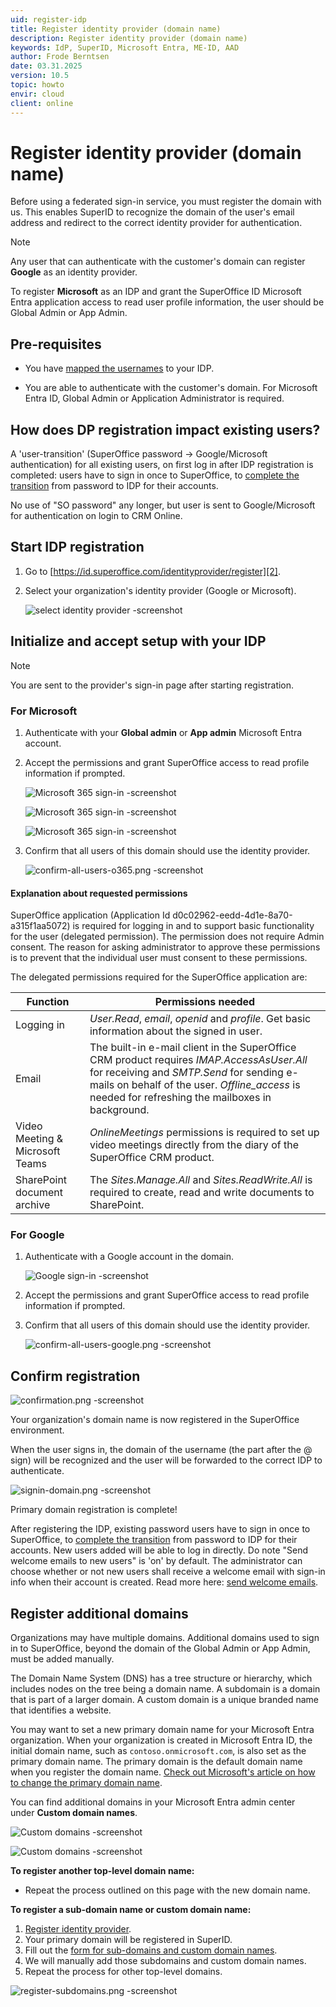 ```yaml
---
uid: register-idp
title: Register identity provider (domain name)
description: Register identity provider (domain name)
keywords: IdP, SuperID, Microsoft Entra, ME-ID, AAD
author: Frode Berntsen
date: 03.31.2025
version: 10.5
topic: howto
envir: cloud
client: online
---
```


# Register identity provider (domain name)

Before using a federated sign-in service, you must register the domain with us. This enables SuperID to recognize the domain of the user's email address and redirect to the correct identity provider for authentication.

> [!NOTE]
> Any user that can authenticate with the customer's domain can register **Google** as an identity provider.
>
> To register **Microsoft** as an IDP and grant the SuperOffice ID Microsoft Entra application access to read user profile information, the user should be Global Admin or App Admin.

## Pre-requisites

* You have [mapped the usernames][1] to your IDP.

* You are able to authenticate with the customer's domain. For Microsoft Entra ID, Global Admin or Application Administrator is required.

## How does DP registration impact existing users?

A 'user-transition' (SuperOffice password -> Google/Microsoft authentication) for all existing users, on first log in after IDP registration is completed: users have to sign in once to SuperOffice, to [complete the transition][3] from password to IDP for their accounts.

No use of "SO password" any longer, but user is sent to Google/Microsoft for authentication on login to CRM Online.

## Start IDP registration

1. Go to [https://id.superoffice.com/identityprovider/register][2].

2. Select your organization's identity provider (Google or Microsoft).

    ![select identity provider -screenshot][img1]

## Initialize and accept setup with your IDP

> [!NOTE]
> You are sent to the provider's sign-in page after starting registration.

### For Microsoft

1. Authenticate with your **Global admin** or **App admin** Microsoft Entra account.

2. Accept the permissions and grant SuperOffice access to read profile information if prompted.

    ![Microsoft 365 sign-in -screenshot][img2]

    ![Microsoft 365 sign-in -screenshot][img3]

    ![Microsoft 365 sign-in -screenshot][img12]

3. Confirm that all users of this domain should use the identity provider.

    ![confirm-all-users-o365.png -screenshot][img4]

#### Explanation about requested permissions

SuperOffice application (Application Id d0c02962-eedd-4d1e-8a70-a315f1aa5072) is required for logging in and to support basic functionality for the user (delegated permission). The permission does not require Admin consent.  The reason for asking administrator to approve these permissions is to prevent that the individual user must consent to these permissions.

The delegated permissions required for the SuperOffice application are:

| Function | Permissions needed |
| ------ | -----------|
| Logging in | *User.Read*, *email*, *openid* and *profile*. Get basic information about the signed in user. |
| Email | The built-in e-mail client in the SuperOffice CRM product requires *IMAP.AccessAsUser.All* for receiving and *SMTP.Send* for sending e-mails on behalf of the user. *Offline_access* is needed for refreshing the mailboxes in background. |
| Video Meeting & Microsoft Teams | *OnlineMeetings* permissions is required to set up video meetings directly from the diary of the SuperOffice CRM product. |
| SharePoint document archive | The *Sites.Manage.All* and *Sites.ReadWrite.All* is required to create, read and write documents to SharePoint. |

### For Google

1. Authenticate with a Google account in the domain.

    ![Google sign-in -screenshot][img5]

2. Accept the permissions and grant SuperOffice access to read profile information if prompted.

3. Confirm that all users of this domain should use the identity provider.

    ![confirm-all-users-google.png -screenshot][img6]

## Confirm registration

![confirmation.png -screenshot][img7]

Your organization's domain name is now registered in the SuperOffice environment.

When the user signs in, the domain of the username (the part after the @ sign) will be recognized and the user will be forwarded to the correct IDP to authenticate.

![signin-domain.png -screenshot][img8]

Primary domain registration is complete!

After registering the IDP, existing password users have to sign in once to SuperOffice, to [complete the transition][3] from password to IDP for their accounts. New users added will be able to log in directly. Do note "Send welcome emails to new users" is 'on' by default.
The administrator can choose whether or not new users shall receive a welcome email with sign-in info when their account is created. Read more here: [send welcome emails][6].

## Register additional domains

Organizations may have multiple domains. Additional domains used to sign in to SuperOffice, beyond the domain of the Global Admin or App Admin, must be added manually.

The Domain Name System (DNS) has a tree structure or hierarchy, which includes nodes on the tree being a domain name. A subdomain is a domain that is part of a larger domain. A custom domain is a unique branded name that identifies a website.

You may want to set a new primary domain name for your Microsoft Entra organization. When your organization is created in Microsoft Entra ID, the initial domain name, such as `contoso.onmicrosoft.com`, is also set as the primary domain name. The primary domain is the default domain name when you register the domain name. [Check out Microsoft's article on how to change the primary domain name][4].

You can find additional domains in your Microsoft Entra admin center under **Custom domain names**.

![Custom domains -screenshot][img10]

![Custom domains -screenshot][img11]

**To register another top-level domain name:**

* Repeat the process outlined on this page with the new domain name.

**To register a sub-domain name or custom domain name:**

1. [Register identity provider][1].
2. Your primary domain will be registered in SuperID.
3. Fill out the [form for sub-domains and custom domain names][5].
4. We will manually add those subdomains and custom domain names.
5. Repeat the process for other top-level domains.

![register-subdomains.png -screenshot][img9]

<!-- Referenced links -->
[1]: map-idp-usernames.md
[2]: https://id.superoffice.com/identityprovider/register
[3]: complete-user-transition.md
[4]: https://learn.microsoft.com/en-us/entra/identity/users/domains-manage
[5]: custom-domains-registration-form.md
[6]: ../../user/send-welcome-emails.md

<!-- Referenced images -->
[img1]: media/choose-idp-green.png
[img2]: media/o365signin1-green.png
[img3]: media/o365confirm.png
[img4]: media/confirm-all-users-o365-green.png
[img5]: media/google-signin.png
[img6]: media/confirm-all-users-google-green.png
[img7]: media/confirmation-green.png
[img8]: media/signin-domain-green.png
[img9]: media/register-subdomains.png
[img10]: media/ms365customdomains1.png
[img11]: media/ms365customdomains2.png
[img12]: media/o365permissions1-green.png
